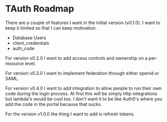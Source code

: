 # TAuth Roadmap

There are a couple of features I want in the initial version (v0.1.0). I want
to keep it limited so that I can keep motivation.

* Database Users
* client_credentials
* auth_code

For version v0.2.0 I want to add access controls and ownership on a per-resource level.

For version v0.3.0 I want to implement federation through either openid or SAML.

For version v0.4.0 I want to add integration to allow people to run their own code during the login
process. At first this will be simply http integrations but lambda's would be cool too. I don't
want it to be like Auth0's where you add the code in the portal because that sucks.

For the version v1.0.0 the thing I want to add is refresh tokens.

